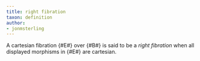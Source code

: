 ```yaml
---
title: right fibration
taxon: definition
author:
- jonmsterling
---
```


A cartesian fibration {#E#} over {#B#} is said to be a *right fibration*
when all displayed morphisms in {#E#} are cartesian.
